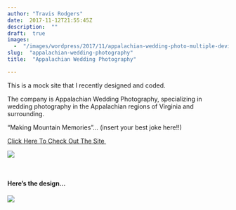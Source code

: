 ```yaml
---
author: "Travis Rodgers"
date:  2017-11-12T21:55:45Z
description:  ""
draft:  true
images: 
  -  "/images/wordpress/2017/11/appalachian-wedding-photo-multiple-devices-resized.jpg"
slug:  "appalachian-wedding-photography"
title:  "Appalachian Wedding Photography"

---
```



<div class="one-half first">
<p style="text-align: left;">This is a mock site that I recently designed and coded.</p>
<p style="text-align: left;">The company is Appalachian Wedding Photography, specializing in wedding photography in the Appalachian regions of Virginia and surrounding.</p>
<p>&#8220;Making Mountain Memories&#8221;&#8230; (insert your best joke here!!)</p>
<p><a href="http://appalachian.travis.media" target="_blank" rel="noopener">Click Here To Check Out The Site </a></p>
</div>
<div class="one-half"><img src="/images/wordpress/2017/11/appalachian-wedding-photo-multiple-devices-resized.jpg" /></div>
<p>&nbsp;</p>
<h4>Here&#8217;s the design&#8230;</h4>
<p><a href="http://appalachian.travis.media" target="_blank" rel="noopener"><img class="gray-border-add aligncenter wp-image-2075 size-full" src="/images/wordpress/2017/11/appalachian-wedding-photography-resized.jpg" /></a></p>



